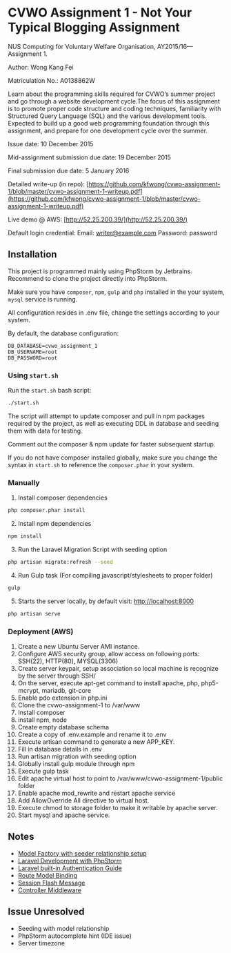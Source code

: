 # CVWO Assignment 1 - Not Your Typical Blogging Assignment
NUS Computing for Voluntary Welfare Organisation, AY2015/16—Assignment 1.

Author: Wong Kang Fei

Matriculation No.: A0138862W

Learn about the programming skills required for CVWO’s summer project and go through a website development cycle.The focus of this assignment is to promote proper code structure and coding techniques, familiarity
with Structured Query Language (SQL) and the various development tools. Expected to build up a good web programming foundation through this assignment,
and prepare for one development cycle over the summer.

Issue date: 10 December 2015

Mid-assignment submission due date:   19 December 2015

Final submission due date:            5 January 2016

Detailed write-up (in repo): [https://github.com/kfwong/cvwo-assignment-1/blob/master/cvwo-assignment-1-writeup.pdf](https://github.com/kfwong/cvwo-assignment-1/blob/master/cvwo-assignment-1-writeup.pdf)

Live demo @ AWS: [http://52.25.200.39/](http://52.25.200.39/)

Default login credential:
Email: writer@example.com
Password: password
## Installation
This project is programmed mainly using PhpStorm by Jetbrains. Recommend to clone the project directly into PhpStorm.

Make sure you have `composer`, `npm`, `gulp` and `php` installed in the your system, `mysql` service is running.

All configuration resides in .env file, change the settings according to your system.

By default, the database configuration:

```
DB_DATABASE=cvwo_assignment_1
DB_USERNAME=root
DB_PASSWORD=root
```
### Using `start.sh`
Run the `start.sh` bash script:

```bash
./start.sh
```

The script will attempt to update composer and pull in npm packages required by the project, as well as executing DDL in database and seeding them with data for testing.

Comment out the composer & npm update for faster subsequent startup.

If you do not have composer installed globally, make sure you change the syntax in `start.sh` to reference the `composer.phar` in your system.

### Manually

1. Install composer dependencies 
```bash
php composer.phar install
```
2. Install npm dependencies
```bash
npm install
```
3. Run the Laravel Migration Script with seeding option
```bash
php artisan migrate:refresh --seed
```
4. Run Gulp task (For compiling javascript/stylesheets to proper folder)
```bash
gulp
```
5. Starts the server locally, by default visit: [http://localhost:8000](http://localhost:8000)
```bash
php artisan serve
```

### Deployment (AWS)
1. Create a new Ubuntu Server AMI instance.
2. Configure AWS security group, allow access on following ports: SSH(22), HTTP(80), MYSQL(3306)
3. Create server keypair, setup association so local machine is recognize by the server through SSH/
4. On the server, execute apt-get command to install apache, php, php5-mcrypt, mariadb, git-core
5. Enable pdo extension in php.ini
6. Clone the cvwo-assignment-1 to /var/www
7. Install composer
8. install npm, node
9. Create empty database schema
10. Create a copy of .env.example and rename it to .env
11. Execute artisan command to generate a new APP_KEY.
12. Fill in database details in .env
13. Run artisan migration with seeding option
14. Globally install gulp module through npm
15. Execute gulp task
16. Edit apache virtual host to point to /var/www/cvwo-assignment-1/public folder
17. Enable apache mod_rewrite and restart apache service
18. Add AllowOverride All directive to virtual host.
19. Execute chmod to storage folder to make it writable by apache server.
20. Start mysql and apache service.

## Notes
- [Model Factory with seeder relationship setup](https://laracasts.com/discuss/channels/code-review/model-factory-referencing-a-foreign-key?page=1)
- [Laravel Development with PhpStorm](http://blog.jetbrains.com/phpstorm/2015/01/laravel-development-using-phpstorm/)
- [Laravel built-in Authentication Guide](http://laravel.com/docs/5.1/authentication)
- [Route Model Binding](https://laracasts.com/series/laravel-5-fundamentals/episodes/18)
- [Session Flash Message](https://laracasts.com/series/laravel-5-fundamentals/episodes/20)
- [Controller Middleware](http://laravel.com/docs/5.0/controllers#controller-middleware)

## Issue Unresolved
- Seeding with model relationship
- PhpStorm autocomplete hint (IDE issue)
- Server timezone